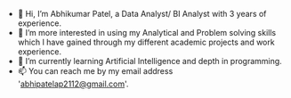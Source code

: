 - 👋 Hi, I’m Abhikumar Patel, a Data Analyst/ BI Analyst with 3 years of experience.
- 👀 I’m more interested in using my Analytical and Problem solving skills which I have gained through my different academic projects and work experience.
- 🌱 I’m currently learning Artificial Intelligence and depth in programming.
- 📫 You can reach me by my email address 'abhipatelap2112@gmail.com'.

<!---
Abhi211296/Abhi211296 is a ✨ special ✨ repository because its `README.md` (this file) appears on your GitHub profile.
You can click the Preview link to take a look at your changes.
--->
